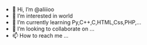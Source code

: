 - 👋 Hi, I’m @aliiioo
- 👀 I’m interested in world
- 🌱 I’m currently learning Py,C++,C,HTML,Css,PHP,...
- 💞️ I’m looking to collaborate on ...
- 📫 How to reach me ...

<!---
aliiioo/aliiioo is a ✨ special ✨ repository because its `README.md` (this file) appears on your GitHub profile.
You can click the Preview link to take a look at your changes.
--->
